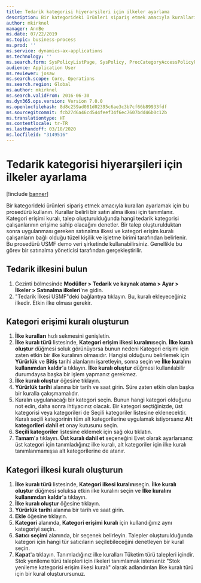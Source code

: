 ```yaml
---
title: Tedarik kategorisi hiyerarşileri için ilkeler ayarlama
description: Bir kategorideki ürünleri sipariş etmek amacıyla kuralları ayarlamak için bu prosedürü kullanın.
author: mkirknel
manager: AnnBe
ms.date: 07/22/2019
ms.topic: business-process
ms.prod: ''
ms.service: dynamics-ax-applications
ms.technology: ''
ms.search.form: SysPolicyListPage, SysPolicy, ProcCategoryAccessPolicyRule, ProcCategoryPolicyRule, EcoResCategorySingleLookup
audience: Application User
ms.reviewer: josaw
ms.search.scope: Core, Operations
ms.search.region: Global
ms.author: mkirknel
ms.search.validFrom: 2016-06-30
ms.dyn365.ops.version: Version 7.0.0
ms.openlocfilehash: 8d8c259ad081d02395c6ae3c3b7cf66b89933fdf
ms.sourcegitcommit: fcb27d6a46cd544feef34f6ec7607bdd46b0c12b
ms.translationtype: HT
ms.contentlocale: tr-TR
ms.lasthandoff: 03/18/2020
ms.locfileid: "3149516"
---
```

# <a name="set-up-policies-for-procurement-category-hierarchies"></a>Tedarik kategorisi hiyerarşileri için ilkeler ayarlama

[!include [banner](../../includes/banner.md)]

Bir kategorideki ürünleri sipariş etmek amacıyla kuralları ayarlamak için bu prosedürü kullanın. Kurallar belirli bir satın alma ilkesi için tanımlanır. Kategori erişimi kuralı, talep oluşturulduğunda hangi tedarik kategorisi çalışanlarının erişime sahip olacağını denetler. Bir talep oluşturulduktan sonra uygulanması gereken satınalma ilkesi ve kategori erişim kuralı çalışanların bağlı olduğu tüzel kişilik ve işletme birimi tarafından belirlenir. Bu prosedürü USMF demo veri şirketinde kullanabilirsiniz. Genellikle bu görev bir satınalma yöneticisi tarafından gerçekleştirilir.


## <a name="find-the-procurement-policy"></a>Tedarik ilkesini bulun
1. Gezinti bölmesinde **Modüller > Tedarik ve kaynak atama > Ayar > İlkeler > Satınalma ilkeleri**'ne gidin.
2. "Tedarik İlkesi USMF"deki bağlantıya tıklayın. Bu, kuralı ekleyeceğiniz ilkedir. Etkin ilke olması gerekir.  

## <a name="create-a-category-access-rule"></a>Kategori erişimi kuralı oluşturun
1. **İlke kuralları** hızlı sekmesini genişletin.
2. **İlke kuralı türü** listesinde, **Kategori erişim ilkesi kuralını**seçin. **İlke kuralı oluştur** düğmesi soluk görünüyorsa bunun nedeni Kategori erişimi için zaten etkin bir ilke kuralının olmasıdır. Hangisi olduğunu belirlemek için **Yürürlük** ve **Bitiş** tarihi alanlarını işaretleyin, sonra seçin ve **İlke kuralını kullanımdan kaldır**'a tıklayın. **İlke kuralı oluştur** düğmesi kullanılabilir durumdaysa başka bir işlem yapmanız gerekmez.  
3. **İlke kuralı oluştur** öğesine tıklayın.
4. **Yürürlük tarihi** alanına bir tarih ve saat girin. Süre zaten etkin olan başka bir kuralla çakışmamalıdır.  
5. Kuralın uygulanacağı bir kategori seçin. Bunun hangi kategori olduğunu not edin, daha sonra ihtiyacınız olacak. Bir kategori seçtiğinizde, üst kategorisi veya kategorileri de Seçili kategoriler listesine eklenecektir. Kuralı seçili kategorinin tüm alt kategorilerine uygulamak istiyorsanız **Alt kategorileri dahil et** onay kutusunu seçin.
6. **Seçili kategoriler** listesine eklemek için sağ oku tıklatın.  
4. **Tamam**'a tıklayın. **Üst kuralı dahil et** seçeneğini Evet olarak ayarlarsanız üst kategori için tanımladığınız ilke kuralı, alt kategoriler için ilke kuralı tanımlanmamışsa alt kategorilerine de atanır.

## <a name="create-a-category-policy-rule"></a>Kategori ilkesi kuralı oluşturun
1. **İlke kuralı türü** listesinde, **Kategori ilkesi kuralını**seçin. **İlke kuralı oluştur** düğmesi soluksa etkin ilke kuralını seçin ve **İlke kuralını kullanımdan kaldır**'a tıklayın.  
2. **İlke kuralı oluştur** öğesine tıklayın.
3. **Yürürlük tarihi** alanına bir tarih ve saat girin.
4. **Ekle** öğesine tıklayın.
5. **Kategori** alanında, **Kategori erişimi kuralı** için kullandığınız aynı kategoriyi seçin.
6. **Satıcı seçimi** alanında, bir seçenek belirleyin. Talepler oluşturulduğunda kategori için hangi tür satıcıların seçilebileceğini denetleyen bir kural seçin.  
7. **Kapat**'a tıklayın. Tanımladığınız ilke kuralları Tüketim türü talepleri içindir. Stok yenileme türü talepleri için ilkeleri tanımlamak isterseniz "Stok yenileme kategorisi erişim ilkesi kuralı" olarak adlandırılan İlke kuralı türü için bir kural oluşturursunuz.  

